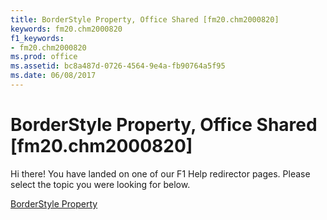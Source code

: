 ```yaml
---
title: BorderStyle Property, Office Shared [fm20.chm2000820]
keywords: fm20.chm2000820
f1_keywords:
- fm20.chm2000820
ms.prod: office
ms.assetid: bc8a487d-0726-4564-9e4a-fb90764a5f95
ms.date: 06/08/2017
---
```



# BorderStyle Property, Office Shared [fm20.chm2000820]

Hi there! You have landed on one of our F1 Help redirector pages. Please select the topic you were looking for below.

[BorderStyle Property](http://msdn.microsoft.com/library/211ffd49-cf3a-8fff-1f00-58a97b833580%28Office.15%29.aspx)

